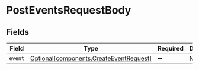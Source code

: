 # PostEventsRequestBody


## Fields

| Field                                                                                    | Type                                                                                     | Required                                                                                 | Description                                                                              |
| ---------------------------------------------------------------------------------------- | ---------------------------------------------------------------------------------------- | ---------------------------------------------------------------------------------------- | ---------------------------------------------------------------------------------------- |
| `event`                                                                                  | [Optional[components.CreateEventRequest]](../../models/components/createeventrequest.md) | :heavy_minus_sign:                                                                       | N/A                                                                                      |